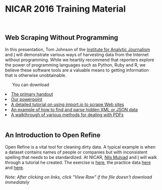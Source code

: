 <h1>NICAR 2016 Training Material</h1>
<br>
<h2>Web Scraping Without Programming</h2>
<p> In this presentation, Tom Johnson of the <a href="http://www.analyticjournalism.com/">Institute for Analytic Journalism</a> and <a href="http://www.geb.net">I</a> will demonstrate various ways of harvesting data from the Internet without programming. While we heartily recommend that reporters explore the power of programming languages such as Python, Ruby and R, we believe these software tools are a valuable means to getting information that is otherwise unobtainable.</p>
<ul>You can download</ul>
<li><a href="https://github.com/gebelo/nicar2016/blob/master/no_programing_handout.docx">The primary handout</a></li>
<li><a href="https://github.com/gebelo/nicar2016/blob/master/no_programming.pptx">Our powerpoint</a></li>
<li><a href="https://github.com/gebelo/nicar2016/blob/master/importio.docx">A detailed tutorial on using import.io to scrape Web sites</a></li>
<li><a href="https://github.com/gebelo/nicar2016/blob/master/xml_miracle.docx">An example of how to find and parse hidden XML or JSON data</a></li>
<li><a href="https://github.com/gebelo/nicar2016/blob/master/pdf_wrangling16.docx">A walkthrough of various methods for dealing with PDFs</a></li>
</ul>
<br>
<h2>An Introduction to Open Refine</h2>
<p>Open Refine is a vital tool for cleaning dirty data. A typical example is when a dataset contains names of people or companies but with inconsistent spelling that needs to be standardized. At NICAR, <a href="http://www.kaasogmulvad.dk/en/">Nils Mulvad</a> and <a href="http://www.geb.net">I</a> will walk through a tutorial he created. The exercise is <a href="https://github.com/gebelo/nicar2016/blob/master/refine.pdf">here</a>, the practice data <a href="https://github.com/gebelo/nicar2016/blob/master/prof.csv">here</a> and <a href="https://github.com/gebelo/nicar2016/blob/master/defendants.xlsx">here</a>.</p>
<p><i>Note: After clicking on links, click "View Raw" if the file doesn't download immediately</i></p>


